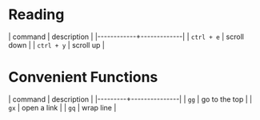 
# Reading

| command    | description |
|------------+-------------|
| `ctrl + e` | scroll down |
| `ctrl + y` | scroll up   |

# Convenient Functions

| command | description   |
|---------+---------------|
| `gg`    | go to the top |
| `gx`    | open a link   |
| `gq`    | wrap line     |

